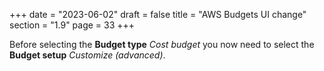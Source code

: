+++
date = "2023-06-02"
draft = false
title = "AWS Budgets UI change"
section = "1.9"
page = 33
+++

Before selecting the **Budget type** *Cost budget* you now need to select the **Budget setup** *Customize (advanced)*.
